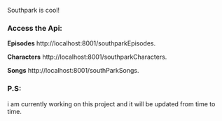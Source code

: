 Southpark is cool!

### Access the Api:

**Episodes**
http://localhost:8001/southparkEpisodes.

**Characters**
http://localhost:8001/southparkCharacters.

**Songs**
http://localhost:8001/southParkSongs.



### P.S:
i am currently working on this project and it will be updated from time to time.